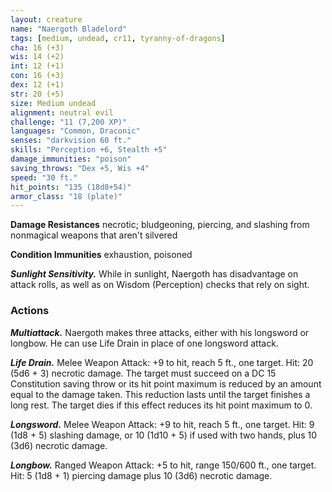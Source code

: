 ```yaml
---
layout: creature
name: "Naergoth Bladelord"
tags: [medium, undead, cr11, tyranny-of-dragons]
cha: 16 (+3)
wis: 14 (+2)
int: 12 (+1)
con: 16 (+3)
dex: 12 (+1)
str: 20 (+5)
size: Medium undead
alignment: neutral evil
challenge: "11 (7,200 XP)"
languages: "Common, Draconic"
senses: "darkvision 60 ft."
skills: "Perception +6, Stealth +5"
damage_immunities: "poison"
saving_throws: "Dex +5, Wis +4"
speed: "30 ft."
hit_points: "135 (18d8+54)"
armor_class: "18 (plate)"
---
```


**Damage Resistances** necrotic; bludgeoning, piercing, and slashing from nonmagical weapons that aren't silvered

**Condition Immunities** exhaustion, poisoned

***Sunlight Sensitivity.*** While in sunlight, Naergoth has disadvantage on attack rolls, as well as on Wisdom (Perception) checks that rely on sight.

### Actions

***Multiattack.*** Naergoth makes three attacks, either with his longsword or longbow. He can use Life Drain in place of one longsword attack.

***Life Drain.*** Melee Weapon Attack: +9 to hit, reach 5 ft., one target. Hit: 20 (5d6 + 3) necrotic damage. The target must succeed on a DC 15 Constitution saving throw or its hit point maximum is reduced by an amount equal to the damage taken. This reduction lasts until the target finishes a long rest. The target dies if this effect reduces its hit point maximum to 0.

***Longsword.*** Melee Weapon Attack: +9 to hit, reach 5 ft., one target. Hit: 9 (1d8 + 5) slashing damage, or 10 (1d10 + 5) if used with two hands, plus 10 (3d6) necrotic damage.

***Longbow.*** Ranged Weapon Attack: +5 to hit, range 150/600 ft., one target. Hit: 5 (1d8 + 1) piercing damage plus 10 (3d6) necrotic damage.
